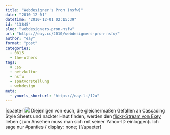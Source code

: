 ```yaml
---
title: "Webdesigner's Pron (nsfw)"
date: "2010-12-01"
datetime: "2010-12-01 02:15:39"
id: "13845"
slug: "webdesigners-pron-nsfw"
url: "https://eay.cc/2010/webdesigners-pron-nsfw/"
author: "eay"
format: "post"
categories:
  - 0815
  - the-others
tags:
  - css
  - netzkultur
  - nsfw
  - spatvorstellung
  - webdesign
meta:
  - yourls_shorturl: "https://eay.li/12u"
---
```


\[spaeter\]![](https://eay.cc/uploads/2010/webdesignerspron.jpg) Diejenigen von euch, die gleichermaßen Gefallen an Cascading Style Sheets und nackter Haut finden, werden den [flickr-Stream von Exey](http://www.flickr.com/photos/exey/) lieben (zum Ansehen muss man sich mit seiner Yahoo-ID einloggen). Ich sage nur #panties { display: none; }\[/spaeter\]
